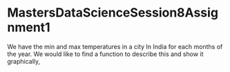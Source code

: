 # MastersDataScienceSession8Assignment1
We have the min and max temperatures in a city In India for each months of the year. We would like to find a function to describe this and show it graphically, 
